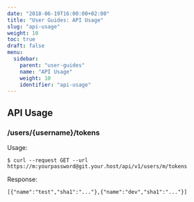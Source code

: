 ```yaml
---
date: "2018-06-19T16:00:00+02:00"
title: "User Guides: API Usage"
slug: "api-usage"
weight: 10
toc: true
draft: false
menu:
  sidebar:
    parent: "user-guides"
    name: "API Usage"
    weight: 10
    identifier: "api-usage"
---
```


## API Usage

### /users/{username}/tokens

Usage:
```
$ curl --request GET --url https://m:yourpassword@git.your.host/api/v1/users/m/tokens
```

Response:
```
[{"name":"test","sha1":"..."},{"name":"dev","sha1":"..."}]
```
